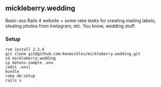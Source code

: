 ## mickleberry.wedding

Basic-ass Rails 4 website + some rake tasks for creating mailing labels, stealing photos from Instagram, etc. You know, wedding stuff.

### Setup
```
rvm install 2.2.4
git clone git@github.com:kenmickles/mickleberry.wedding.git
cd mickleberry.wedding
cp dotenv.sample .env
(edit .env)
bundle
rake db:setup
rails s
```
